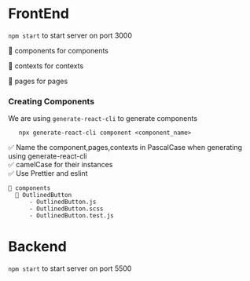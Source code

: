 
# FrontEnd

`npm start` to start server on port 3000

📁 components for components
  
📁 contexts for contexts
   
📁 pages for pages

### Creating Components

We are using `generate-react-cli` to generate components

```
   npx generate-react-cli component <component_name>
```

✅ Name the component,pages,contexts in PascalCase when generating using generate-react-cli                            
✅ camelCase for their instances                         
✅ Use Prettier and eslint                                     

```
📁 components
  📁 OutlinedButton              
      - OutlinedButton.js                    
      - OutlinedButton.scss                   
      - OutlinedButton.test.js                     
```




  

# Backend

`npm start` to start server on port 5500

